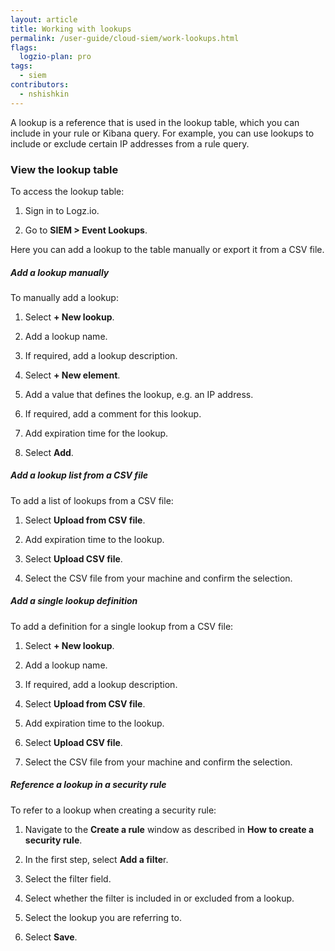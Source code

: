 ```yaml
---
layout: article
title: Working with lookups
permalink: /user-guide/cloud-siem/work-lookups.html
flags:
  logzio-plan: pro
tags:
  - siem
contributors:
  - nshishkin
---
```


A lookup is a reference that is used in the lookup table, which you can include in your rule or Kibana query. For example, you can use lookups to include or exclude certain IP addresses from a rule query.


### View the lookup table

To access the lookup table:

1. Sign in to Logz.io.

2. Go to **SIEM > Event Lookups**.


Here you can add a lookup to the table manually or export it from a CSV file.



##### Add a lookup manually

To manually add a lookup:

1. Select **+ New lookup**.

2. Add a lookup name.

3. If required, add a lookup description.

4. Select **+ New element**.

5. Add a value that defines the lookup, e.g. an IP address.

6. If required, add a comment for this lookup.

7. Add expiration time for the lookup.

8. Select **Add**.




##### Add a lookup list from a CSV file

To add a list of lookups from a CSV file:


1. Select **Upload from CSV file**.

2. Add expiration time to the lookup.

3. Select **Upload CSV file**.

4. Select the CSV file from your machine and confirm the selection.




##### Add a single lookup definition

To add a definition for a single lookup from a CSV file:


1. Select **+ New lookup**.

2. Add a lookup name.

3. If required, add a lookup description.

4. Select **Upload from CSV file**.

5. Add expiration time to the lookup.

6. Select **Upload CSV file**.

7. Select the CSV file from your machine and confirm the selection.


##### Reference a lookup in a security rule

To refer to a lookup when creating a security rule:

1. Navigate to the **Create a rule** window as described in **How to create a security rule**.

2. In the first step, select **Add a filte**r.

3. Select the filter field.

4. Select whether the filter is included in or excluded from a lookup.

5. Select the lookup you are referring to.

6. Select **Save**.